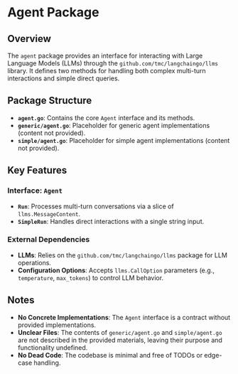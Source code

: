 # Agent Package

## Overview
The `agent` package provides an interface for interacting with Large Language Models (LLMs) through the `github.com/tmc/langchaingo/llms` library. It defines two methods for handling both complex multi-turn interactions and simple direct queries.

## Package Structure
- **`agent.go`**: Contains the core `Agent` interface and its methods.
- **`generic/agent.go`**: Placeholder for generic agent implementations (content not provided).
- **`simple/agent.go`**: Placeholder for simple agent implementations (content not provided).

## Key Features
### Interface: `Agent`
- **`Run`**: Processes multi-turn conversations via a slice of `llms.MessageContent`.
- **`SimpleRun`**: Handles direct interactions with a single string input.

### External Dependencies
- **LLMs**: Relies on the `github.com/tmc/langchaingo/llms` package for LLM operations.
- **Configuration Options**: Accepts `llms.CallOption` parameters (e.g., `temperature`, `max_tokens`) to control LLM behavior.

## Notes
- **No Concrete Implementations**: The `Agent` interface is a contract without provided implementations.
- **Unclear Files**: The contents of `generic/agent.go` and `simple/agent.go` are not described in the provided materials, leaving their purpose and functionality undefined.
- **No Dead Code**: The codebase is minimal and free of TODOs or edge-case handling.